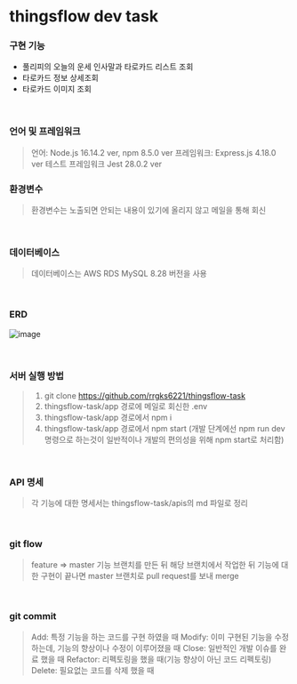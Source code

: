 # thingsflow dev task

### 구현 기능

- 풀리피의 오늘의 운세 인사말과 타로카드 리스트 조회
- 타로카드 정보 상세조회
- 타로카드 이미지 조회

<br>

### 언어 및 프레임워크

> 언어: Node.js 16.14.2 ver, npm 8.5.0 ver
> 프레임워크: Express.js 4.18.0 ver
> 테스트 프레임워크 Jest 28.0.2 ver

### 환경변수

> 환경변수는 노출되면 안되는 내용이 있기에 올리지 않고 메일을 통해 회신

<br>

### 데이터베이스

> 데이터베이스는 AWS RDS MySQL 8.28 버전을 사용

<br>

### ERD

![image](https://user-images.githubusercontent.com/46591459/166177048-2c0e7f82-2ce9-4377-8de9-f37851c52f4c.png)

<br>

### 서버 실행 방법

> 1. git clone https://github.com/rrgks6221/thingsflow-task
> 2. thingsflow-task/app 경로에 메일로 회신한 .env
> 3. thingsflow-task/app 경로에서 npm i
> 4. thingsflow-task/app 경로에서 npm start (개발 단계에선 npm run dev 명령으로 하는것이 일반적이나 개발의 편의성을 위해 npm start로 처리함)

<br>

### API 명세

> 각 기능에 대한 명세서는 thingsflow-task/apis의 md 파일로 정리

<br>

### git flow

> feature => master
> 기능 브랜치를 만든 뒤 해당 브랜치에서 작업한 뒤 기능에 대한 구현이 끝나면 master 브랜치로 pull request를 보내 merge

<br>

### git commit

> Add: 특정 기능을 하는 코드를 구현 하였을 때
> Modify: 이미 구현된 기능을 수정하는데, 기능의 향상이나 수정이 이루어졌을 때
> Close: 일반적인 개발 이슈를 완료 했을 때
> Refactor: 리펙토링을 했을 때(기능 향상이 아닌 코드 리펙토링)
> Delete: 필요없는 코드를 삭제 했을 때
